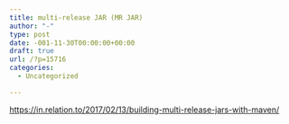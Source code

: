 ```yaml
---
title: multi-release JAR (MR JAR)
author: "-"
type: post
date: -001-11-30T00:00:00+00:00
draft: true
url: /?p=15716
categories:
  - Uncategorized

---
```

https://in.relation.to/2017/02/13/building-multi-release-jars-with-maven/